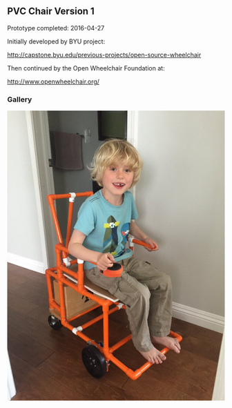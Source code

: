 
## PVC Chair Version 1

Prototype completed: 2016-04-27

Initially developed by BYU project:

http://capstone.byu.edu/previous-projects/open-source-wheelchair

Then continued by the Open Wheelchair Foundation at:

http://www.openwheelchair.org/

### Gallery

![PVC Powerchair v1 with tester](images/pvc-chair-v1.jpg)
